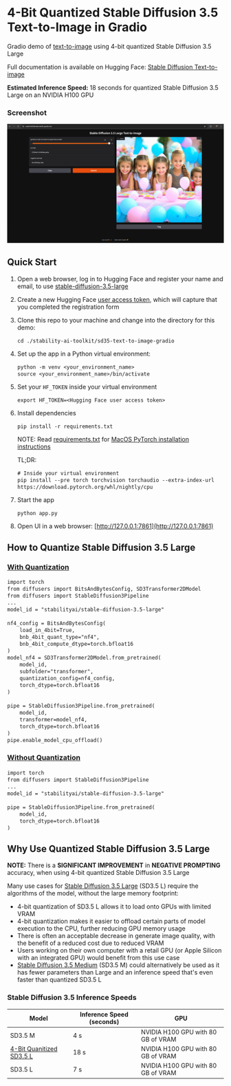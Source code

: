 # 4-Bit Quantized Stable Diffusion 3.5 Text-to-Image in Gradio
Gradio demo of [text-to-image](https://huggingface.co/docs/diffusers/api/pipelines/stable_diffusion/text2img) using 4-bit quantized Stable Diffusion 3.5 Large

Full documentation is available on Hugging Face: [Stable Diffusion Text-to-image](https://huggingface.co/docs/diffusers/api/pipelines/stable_diffusion/text2img)

**Estimated Inference Speed:** 18 seconds for quantized Stable Diffusion 3.5 Large on an NVIDIA H100 GPU

### Screenshot
![Screenshot](./images/screenshot.png)

## Quick Start
1. Open a web browser, log in to Hugging Face and register your name and email,
   to use [stable-diffusion-3.5-large](https://huggingface.co/stabilityai/stable-diffusion-3.5-large)
2. Create a new Hugging Face [user access token](https://huggingface.co/docs/hub/en/security-tokens),
   which will capture that you completed the registration form
3. Clone this repo to your machine and change into the directory for this demo:
   ```
   cd ./stability-ai-toolkit/sd35-text-to-image-gradio
   ```
4. Set up the app in a Python virtual environment:

   ```
   python -m venv <your_environment_name>
   source <your_environment_name>/bin/activate
   ```
5. Set your `HF_TOKEN` inside your virtual environment
   ```
   export HF_TOKEN=<Hugging Face user access token>
   ```
6. Install dependencies
   ```
   pip install -r requirements.txt
   ```

   NOTE: Read [requirements.txt](./requirements.txt) for
   [MacOS PyTorch installation instructions](https://developer.apple.com/metal/pytorch/)

   TL;DR:
   ```
   # Inside your virtual environment
   pip install --pre torch torchvision torchaudio --extra-index-url https://download.pytorch.org/whl/nightly/cpu
   ```
7. Start the app
   ```
   python app.py
   ```
8. Open UI in a web browser: [http://127.0.0.1:7861](http://127.0.0.1:7861)

## How to Quantize Stable Diffusion 3.5 Large
### [With Quantization](./app.py)
```
import torch
from diffusers import BitsAndBytesConfig, SD3Transformer2DModel
from diffusers import StableDiffusion3Pipeline
...
model_id = "stabilityai/stable-diffusion-3.5-large"

nf4_config = BitsAndBytesConfig(
    load_in_4bit=True,
    bnb_4bit_quant_type="nf4",
    bnb_4bit_compute_dtype=torch.bfloat16
)
model_nf4 = SD3Transformer2DModel.from_pretrained(
    model_id,
    subfolder="transformer",
    quantization_config=nf4_config,
    torch_dtype=torch.bfloat16
)

pipe = StableDiffusion3Pipeline.from_pretrained(
    model_id, 
    transformer=model_nf4,
    torch_dtype=torch.bfloat16
)
pipe.enable_model_cpu_offload()
```
### [Without Quantization](/sd35-text-to-image-gradio/app.py)
```
import torch
from diffusers import StableDiffusion3Pipeline
...
model_id = "stabilityai/stable-diffusion-3.5-large"

pipe = StableDiffusion3Pipeline.from_pretrained(
    model_id,
    torch_dtype=torch.bfloat16
)
```

## Why Use Quantized Stable Diffusion 3.5 Large

**NOTE:** There is a **SIGNIFICANT IMPROVEMENT** in **NEGATIVE PROMPTING** accuracy, when using 4-bit quantized Stable Diffusion 3.5 Large

Many use cases for [Stable Diffusion 3.5 Large](https://huggingface.co/stabilityai/stable-diffusion-3.5-large) (SD3.5 L) require the algorithms of the model, without the large memory footprint:
* 4-bit quantization of SD3.5 L allows it to load onto GPUs with limited VRAM
* 4-bit quantization makes it easier to offload certain parts of model execution to the CPU, further reducing GPU memory usage
* There is often an acceptable decrease in generate image quality, with the benefit of a reduced cost due to reduced VRAM
* Users working on their own computer with a retail GPU (or Apple Silicon with an integrated GPU) would benefit from this use case
* [Stable Diffusion 3.5 Medium](https://huggingface.co/stabilityai/stable-diffusion-3.5-medium) (SD3.5 M) could alternatively be used as it has fewer parameters than Large and an inference speed that's even faster than quantized SD3.5 L

### Stable Diffusion 3.5 Inference Speeds
|Model|Inference Speed (seconds)|GPU|
|-----|-------------------------|---|
|SD3.5 M|4 s|NVIDIA H100 GPU with 80 GB of VRAM|
|[4-Bit Quanitized SD3.5 L](/sd35-text-to-image-quantized-gradio/)|18 s|NVIDIA H100 GPU with 80 GB of VRAM|
|SD3.5 L|7 s|NVIDIA H100 GPU with 80 GB of VRAM|